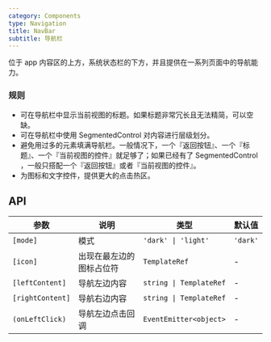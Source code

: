 ```yaml
---
category: Components
type: Navigation
title: NavBar
subtitle: 导航栏
---
```


位于 app 内容区的上方，系统状态栏的下方，并且提供在一系列页面中的导航能力。

### 规则

- 可在导航栏中显示当前视图的标题。如果标题非常冗长且无法精简，可以空缺。
- 可在导航栏中使用 SegmentedControl 对内容进行层级划分。
- 避免用过多的元素填满导航栏。一般情况下，一个『返回按钮』、一个『标题』、一个『当前视图的控件』就足够了；如果已经有了 SegmentedControl ，一般只搭配一个『返回按钮』或者『当前视图的控件』。
- 为图标和文字控件，提供更大的点击热区。

## API

参数 | 说明 | 类型 | 默认值
----|-----|------|------
| `[mode]` | 模式 | `'dark' \| 'light'` | `'dark'`
| `[icon]` | 出现在最左边的图标占位符 | `TemplateRef` | - |
| `[leftContent]` | 导航左边内容 | `string \| TemplateRef` | - |
| `[rightContent]` | 导航右边内容 | `string \| TemplateRef` | - |
| `(onLeftClick)` | 导航左边点击回调 | `EventEmitter<object>` | - |
